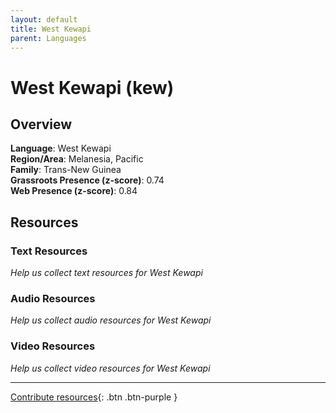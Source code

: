 ```yaml
---
layout: default
title: West Kewapi
parent: Languages
---
```


# West Kewapi (kew)

## Overview

**Language**: West Kewapi  
**Region/Area**: Melanesia, Pacific  
**Family**: Trans-New Guinea  
**Grassroots Presence (z-score)**: 0.74  
**Web Presence (z-score)**: 0.84  

## Resources

### Text Resources
*Help us collect text resources for West Kewapi*

### Audio Resources
*Help us collect audio resources for West Kewapi*

### Video Resources
*Help us collect video resources for West Kewapi*

---

[Contribute resources](https://forms.office.com/e/1SfLJx3u1r){: .btn .btn-purple }
